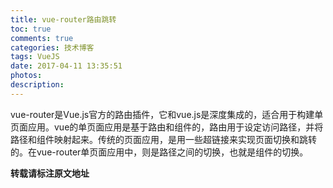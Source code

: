 ```yaml
---
title: vue-router路由跳转
toc: true
comments: true
categories: 技术博客
tags: VueJS
date: 2017-04-11 13:35:51
photos:
description:
---
```

vue-router是Vue.js官方的路由插件，它和vue.js是深度集成的，适合用于构建单页面应用。vue的单页面应用是基于路由和组件的，路由用于设定访问路径，并将路径和组件映射起来。传统的页面应用，是用一些超链接来实现页面切换和跳转的。在vue-router单页面应用中，则是路径之间的切换，也就是组件的切换。
<!--more-->




**转载请标注原文地址**


